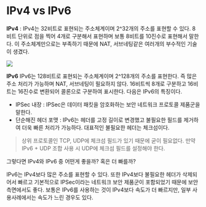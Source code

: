 # IPv4 vs IPv6
**IPv4** : IPv4는 32비트로 표현되는 주소체계이며 2^32개의 주소를 표현할 수 있다. 8비트 단위로 점을 찍어 4개로 구분해서 표현하며 보통 8비트를 10진수로 표현해서 말한다. 이 주소체계만으로는 부족하기 때문에 NAT, 서브네팅같은 여러개의 부수적인 기술이 생겼다. 



![](https://velog.velcdn.com/images/strangehoon/post/b628712a-1fd6-4861-94c6-7587bd74f95f/image.png)

**IPv6**
IPv6는 128비트로 표현되는 주소체계이며 2^128개의 주소를 표현한다. 즉 많은 주소 처리가 가능하며 NAT, 서브네팅이 필요하지 않다. 16비트씩 8개로 구분하고 16비트는 16진수로 변환되어 콜론으로 구분하여 표시한다. 다음은 IPv6의 특징이다.

* IPSec 내장 : IPSec은 데이터 패킷을 암호화하는 보안 네트워크 프로토콜 제품군을 말한다. 
* 단순해진 헤더 포맷 : IPv6는 헤더를 고정 길이로 변경했고 불필요한 필드를 제거하여 더욱 빠른 처리가 가능하다. 대표적인 불필요한 헤더는 체크섬이다. 
> 상위 프로토콜인 TCP, UDP에 체크섬 필드가 있기 때문에 굳이 필요없다. 만약 IPv6 + UDP 조합 사용 시 UDP에 체크섬 필드를 설정해야 한다.

그렇다면 IPv4와 IPv6 중 어떤게 좋을까? 혹은 더 빠를까?

IPv6는 IPv4보다 많은 주소를 표현할 수 있다. 또한 IPv4보다 불필요한 헤더가 삭제되어서 빠르고 기본적으로 IPSec이라는 네트워크 보안 제품군이 포함되었기 때문에 보안 측면에서도 좋다. 보통은 IPv6를 사용하는 것이 IPv4보다 속도가 더 빠르지만, 일부 사용사례에서는 속도가 느린 경우도 있다. 

</br>
